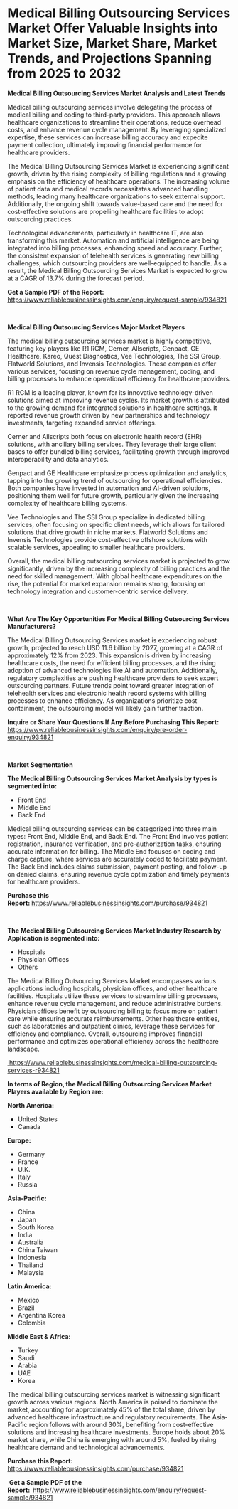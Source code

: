 <p><h1>Medical Billing Outsourcing Services Market Offer Valuable Insights into Market Size, Market Share, Market Trends, and Projections Spanning from 2025 to 2032</h1></p><p><strong>Medical Billing Outsourcing Services Market Analysis and Latest Trends</strong></p>
<p><p>Medical billing outsourcing services involve delegating the process of medical billing and coding to third-party providers. This approach allows healthcare organizations to streamline their operations, reduce overhead costs, and enhance revenue cycle management. By leveraging specialized expertise, these services can increase billing accuracy and expedite payment collection, ultimately improving financial performance for healthcare providers.</p><p>The Medical Billing Outsourcing Services Market is experiencing significant growth, driven by the rising complexity of billing regulations and a growing emphasis on the efficiency of healthcare operations. The increasing volume of patient data and medical records necessitates advanced handling methods, leading many healthcare organizations to seek external support. Additionally, the ongoing shift towards value-based care and the need for cost-effective solutions are propelling healthcare facilities to adopt outsourcing practices.</p><p>Technological advancements, particularly in healthcare IT, are also transforming this market. Automation and artificial intelligence are being integrated into billing processes, enhancing speed and accuracy. Further, the consistent expansion of telehealth services is generating new billing challenges, which outsourcing providers are well-equipped to handle. As a result, the Medical Billing Outsourcing Services Market is expected to grow at a CAGR of 13.7% during the forecast period.</p></p>
<p><strong>Get a Sample PDF of the Report:&nbsp;</strong> <a href="https://www.reliablebusinessinsights.com/enquiry/request-sample/934821?utm_campaign=3603&utm_medium=2&utm_source=Github&utm_content=ia&utm_term=18042025&utm_id=medical-billing-outsourcing-services">https://www.reliablebusinessinsights.com/enquiry/request-sample/934821</a></p>
<p>&nbsp;</p>
<p><strong>Medical Billing Outsourcing Services Major Market Players</strong></p>
<p><p>The medical billing outsourcing services market is highly competitive, featuring key players like R1 RCM, Cerner, Allscripts, Genpact, GE Healthcare, Kareo, Quest Diagnostics, Vee Technologies, The SSI Group, Flatworld Solutions, and Invensis Technologies. These companies offer various services, focusing on revenue cycle management, coding, and billing processes to enhance operational efficiency for healthcare providers.</p><p>R1 RCM is a leading player, known for its innovative technology-driven solutions aimed at improving revenue cycles. Its market growth is attributed to the growing demand for integrated solutions in healthcare settings. It reported revenue growth driven by new partnerships and technology investments, targeting expanded service offerings.</p><p>Cerner and Allscripts both focus on electronic health record (EHR) solutions, with ancillary billing services. They leverage their large client bases to offer bundled billing services, facilitating growth through improved interoperability and data analytics.</p><p>Genpact and GE Healthcare emphasize process optimization and analytics, tapping into the growing trend of outsourcing for operational efficiencies. Both companies have invested in automation and AI-driven solutions, positioning them well for future growth, particularly given the increasing complexity of healthcare billing systems.</p><p>Vee Technologies and The SSI Group specialize in dedicated billing services, often focusing on specific client needs, which allows for tailored solutions that drive growth in niche markets. Flatworld Solutions and Invensis Technologies provide cost-effective offshore solutions with scalable services, appealing to smaller healthcare providers.</p><p>Overall, the medical billing outsourcing services market is projected to grow significantly, driven by the increasing complexity of billing practices and the need for skilled management. With global healthcare expenditures on the rise, the potential for market expansion remains strong, focusing on technology integration and customer-centric service delivery.</p></p>
<p>&nbsp;</p>
<p><strong>What Are The Key Opportunities For Medical Billing Outsourcing Services Manufacturers?</strong></p>
<p><p>The Medical Billing Outsourcing Services market is experiencing robust growth, projected to reach USD 11.6 billion by 2027, growing at a CAGR of approximately 12% from 2023. This expansion is driven by increasing healthcare costs, the need for efficient billing processes, and the rising adoption of advanced technologies like AI and automation. Additionally, regulatory complexities are pushing healthcare providers to seek expert outsourcing partners. Future trends point toward greater integration of telehealth services and electronic health record systems with billing processes to enhance efficiency. As organizations prioritize cost containment, the outsourcing model will likely gain further traction.</p></p>
<p><strong>Inquire or Share Your Questions If Any Before Purchasing This Report:</strong> <a href="https://www.reliablebusinessinsights.com/enquiry/pre-order-enquiry/934821?utm_campaign=3603&utm_medium=2&utm_source=Github&utm_content=ia&utm_term=18042025&utm_id=medical-billing-outsourcing-services">https://www.reliablebusinessinsights.com/enquiry/pre-order-enquiry/934821</a></p>
<p>&nbsp;</p>
<p><strong>Market Segmentation</strong></p>
<p><strong>The Medical Billing Outsourcing Services Market Analysis by types is segmented into:</strong></p>
<p><ul><li>Front End</li><li>Middle End</li><li>Back End</li></ul></p>
<p><p>Medical billing outsourcing services can be categorized into three main types: Front End, Middle End, and Back End. The Front End involves patient registration, insurance verification, and pre-authorization tasks, ensuring accurate information for billing. The Middle End focuses on coding and charge capture, where services are accurately coded to facilitate payment. The Back End includes claims submission, payment posting, and follow-up on denied claims, ensuring revenue cycle optimization and timely payments for healthcare providers.</p></p>
<p><strong>Purchase this Report:&nbsp;</strong><a href="https://www.reliablebusinessinsights.com/purchase/934821?utm_campaign=3603&utm_medium=2&utm_source=Github&utm_content=ia&utm_term=18042025&utm_id=medical-billing-outsourcing-services">https://www.reliablebusinessinsights.com/purchase/934821</a></p>
<p>&nbsp;</p>
<p><strong>The Medical Billing Outsourcing Services Market Industry Research by Application is segmented into:</strong></p>
<p><ul><li>Hospitals</li><li>Physician Offices</li><li>Others</li></ul></p>
<p><p>The Medical Billing Outsourcing Services Market encompasses various applications including hospitals, physician offices, and other healthcare facilities. Hospitals utilize these services to streamline billing processes, enhance revenue cycle management, and reduce administrative burdens. Physician offices benefit by outsourcing billing to focus more on patient care while ensuring accurate reimbursements. Other healthcare entities, such as laboratories and outpatient clinics, leverage these services for efficiency and compliance. Overall, outsourcing improves financial performance and optimizes operational efficiency across the healthcare landscape.</p></p>
<p><a href="https://www.reliablebusinessinsights.com/medical-billing-outsourcing-services-r934821?utm_campaign=3603&utm_medium=2&utm_source=Github&utm_content=ia&utm_term=18042025&utm_id=medical-billing-outsourcing-services">&nbsp;https://www.reliablebusinessinsights.com/medical-billing-outsourcing-services-r934821</a></p>
<p><strong>In terms of Region, the Medical Billing Outsourcing Services Market Players available by Region are:</strong></p>
<p>
    <p> <strong> North America: </strong>
        <ul>
            <li>United States</li>
            <li>Canada</li>
        </ul>
        </p> 
    <p> <strong> Europe: </strong>
        <ul>
            <li>Germany</li>
            <li>France</li>
            <li>U.K.</li>
            <li>Italy</li>
            <li>Russia</li>
        </ul>
        </p> 
    <p> <strong> Asia-Pacific: </strong>
        <ul>
            <li>China</li>
            <li>Japan</li>
            <li>South Korea</li>
            <li>India</li>
            <li>Australia</li>
            <li>China Taiwan</li>
            <li>Indonesia</li>
            <li>Thailand</li>
            <li>Malaysia</li>
        </ul>
        </p> 
    <p> <strong> Latin America: </strong>
        <ul>
            <li>Mexico</li>
            <li>Brazil</li>
            <li>Argentina Korea</li>
            <li>Colombia</li>
        </ul>
        </p> 
    <p> <strong> Middle East & Africa: </strong>
        <ul>
            <li>Turkey</li>
            <li>Saudi</li>
            <li>Arabia</li>
            <li>UAE</li>
            <li>Korea</li>
        </ul>
    </p>
    </p>
<p><p>The medical billing outsourcing services market is witnessing significant growth across various regions. North America is poised to dominate the market, accounting for approximately 45% of the total share, driven by advanced healthcare infrastructure and regulatory requirements. The Asia-Pacific region follows with around 30%, benefiting from cost-effective solutions and increasing healthcare investments. Europe holds about 20% market share, while China is emerging with around 5%, fueled by rising healthcare demand and technological advancements.</p></p>
<p><strong>Purchase this Report: </strong><a href="https://www.reliablebusinessinsights.com/purchase/934821?utm_campaign=3603&utm_medium=2&utm_source=Github&utm_content=ia&utm_term=18042025&utm_id=medical-billing-outsourcing-services">https://www.reliablebusinessinsights.com/purchase/934821</a></p>
<p>&nbsp;<strong>Get a Sample PDF of the Report:&nbsp;&nbsp;</strong><a href="https://www.reliablebusinessinsights.com/enquiry/request-sample/934821?utm_campaign=3603&utm_medium=2&utm_source=Github&utm_content=ia&utm_term=18042025&utm_id=medical-billing-outsourcing-services">https://www.reliablebusinessinsights.com/enquiry/request-sample/934821</a></p>
<p><strong></strong></p>
<p><p></p><p></p><p></p></p>